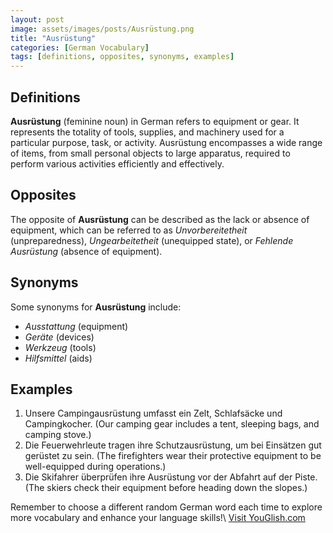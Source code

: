 ```yaml
---
layout: post
image: assets/images/posts/Ausrüstung.png
title: "Ausrüstung"
categories: [German Vocabulary]
tags: [definitions, opposites, synonyms, examples]
---
```


## Definitions

**Ausrüstung** (feminine noun) in German refers to equipment or gear. It represents the totality of tools, supplies, and machinery used for a particular purpose, task, or activity. Ausrüstung encompasses a wide range of items, from small personal objects to large apparatus, required to perform various activities efficiently and effectively.

## Opposites

The opposite of **Ausrüstung** can be described as the lack or absence of equipment, which can be referred to as *Unvorbereitetheit* (unpreparedness), *Ungearbeitetheit* (unequipped state), or *Fehlende Ausrüstung* (absence of equipment).

## Synonyms

Some synonyms for **Ausrüstung** include:

- *Ausstattung* (equipment)
- *Geräte* (devices)
- *Werkzeug* (tools)
- *Hilfsmittel* (aids)

## Examples

1. Unsere Campingausrüstung umfasst ein Zelt, Schlafsäcke und Campingkocher. (Our camping gear includes a tent, sleeping bags, and camping stove.)
2. Die Feuerwehrleute tragen ihre Schutzausrüstung, um bei Einsätzen gut gerüstet zu sein. (The firefighters wear their protective equipment to be well-equipped during operations.)
3. Die Skifahrer überprüfen ihre Ausrüstung vor der Abfahrt auf der Piste. (The skiers check their equipment before heading down the slopes.)

Remember to choose a different random German word each time to explore more vocabulary and enhance your language skills!\ <a id="yg-widget-0" class="youglish-widget" data-query="Ausrüstung" data-lang="german" data-components="8412" data-auto-start="0" data-bkg-color="theme_light" data-title="How%20to%20pronounce%20Ausrüstung%20in%20German"  rel="nofollow" href="https://youglish.com">Visit YouGlish.com</a><script async src="https://youglish.com/public/emb/widget.js" charset="utf-8"></script>